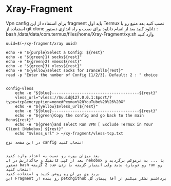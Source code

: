 # Xray-Fragment
Vpn canfig
برای استفاده از این fragment باید اول Termux نصب کنید
بعد منبع رو با استفاده از git clone دانلود کنید
بعد از اتمام دانلود برای نصب و راه اندازی دستور :
bash /data/data/com.termux/files/home/Xray-Fragment/xy.sh
وارد کنید

    uuid=$(~/xy-fragment/xray uuid)

    echo -e "${purple}Select a Config: ${rest}"
    echo -e "${green}1) socks${rest}"
    echo -e "${green}2) vmess${rest}"
    echo -e "${green}3) vless${rest}"
    echo -e "${yellow}select socks for Irancell${rest}"
    read -p "Enter the number of Config [1/2/3]. Default: 2 : " choice


    config-vless
        echo -e "${blue}--------------------------------------${rest}"
        vless_url="vless://$uuid@127.0.0.1:$port/?type=tcp&encryption=none#Peyman%20YouTube%20%26%20X"
        echo -e "${yellow}$vless_url${rest}"
        echo -e "${blue}--------------------------------------${rest}"
        echo -e "${green}Copy the config and go back to the main Menu${rest}"
        echo -e "${green}and select Run VPN [ Exclude Termux in Your Client [Nekobox] ${rest}"
        echo "$vless_url" > ~/xy-fragment/vless-tcp.txt
        
    در این صفحه نوع canfig انتخاب کنید 
    
    
    بعد میزان پورت رو نسبت به اعداد وارد کنید
    بعد از کپی کانفیگ و جاگذاریش در اپ nekobox یا ... به ترموکس برگردید و دستور bash رو دوباره بدید ولی اینبار گزینه با زدن عدد 2 گزینه run رو انتخاب کنید
    برید وی پی ان رو روشن کنید و استفاده کنید
    این Fragment رو بتده از petchgithub برداشتم تشکر میکنم از آقا پیمان گل
